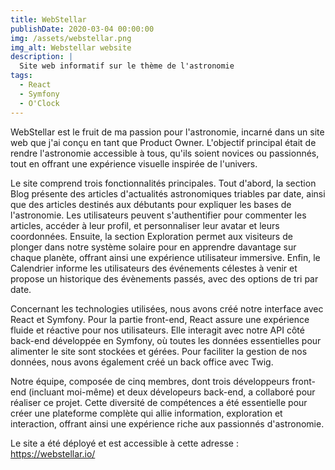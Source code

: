 ```yaml
---
title: WebStellar
publishDate: 2020-03-04 00:00:00
img: /assets/webstellar.png
img_alt: Webstellar website
description: |
  Site web informatif sur le thème de l'astronomie
tags:
  - React
  - Symfony
  - O'Clock
---
```


WebStellar est le fruit de ma passion pour l'astronomie, incarné dans un site web que j'ai conçu en tant que Product Owner. L'objectif principal était de rendre l'astronomie accessible à tous, qu'ils soient novices ou passionnés, tout en offrant une expérience visuelle inspirée de l'univers.

Le site comprend trois fonctionnalités principales. Tout d'abord, la section Blog présente des articles d'actualités astronomiques triables par date, ainsi que des articles destinés aux débutants pour expliquer les bases de l'astronomie. Les utilisateurs peuvent s'authentifier pour commenter les articles, accéder à leur profil, et personnaliser leur avatar et leurs coordonnées. Ensuite, la section Exploration permet aux visiteurs de plonger dans notre système solaire pour en apprendre davantage sur chaque planète, offrant ainsi une expérience utilisateur immersive. Enfin, le Calendrier informe les utilisateurs des événements célestes à venir et propose un historique des évènements passés, avec des options de tri par date.

Concernant les technologies utilisées, nous avons créé notre interface avec React et Symfony. Pour la partie front-end, React assure une expérience fluide et réactive pour nos utilisateurs. Elle interagit avec notre API côté back-end développée en Symfony, où toutes les données essentielles pour alimenter le site sont stockées et gérées. Pour faciliter la gestion de nos données, nous avons également créé un back office avec Twig.

Notre équipe, composée de cinq membres, dont trois développeurs front-end (incluant moi-même) et deux dévelopeurs back-end, a collaboré pour réaliser ce projet. Cette diversité de compétences a été essentielle pour créer une plateforme complète qui allie information, exploration et interaction, offrant ainsi une expérience riche aux passionnés d'astronomie.

Le site a été déployé et est accessible à cette adresse : https://webstellar.io/
